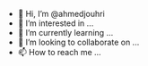 - 👋 Hi, I’m @ahmedjouhri
- 👀 I’m interested in ...
- 🌱 I’m currently learning ...
- 💞️ I’m looking to collaborate on ...
- 📫 How to reach me ...

<!---
ahmedjouhri/ahmedjouhri is a ✨ special ✨ repository because its `README.md` (this file) appears on your GitHub profile.
You can click the Preview link to take a look at your changes.
--->
